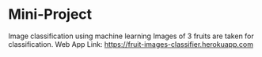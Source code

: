 # Mini-Project
Image classification using machine learning
Images of 3 fruits are taken for classification.
Web App Link:
https://fruit-images-classifier.herokuapp.com
